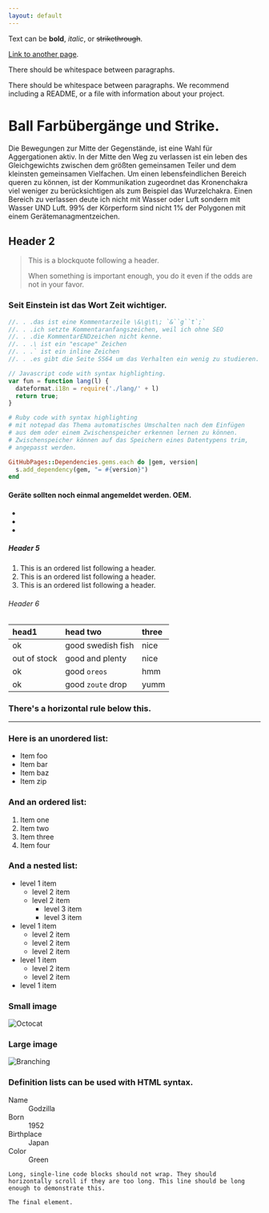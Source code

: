 ```yaml
---
layout: default
---
```


Text can be **bold**, _italic_, or ~~strikethrough~~.

[Link to another page](./another-page.html).

There should be whitespace between paragraphs.

There should be whitespace between paragraphs. We recommend including a README, or a file with information about your project.

# Ball Farbübergänge und Strike.

Die Bewegungen zur Mitte der Gegenstände,
ist eine Wahl für Aggergationen aktiv. In der Mitte den Weg zu verlassen ist ein leben
des Gleichgewichts zwischen dem größten gemeinsamen Teiler und dem kleinsten
gemeinsamen Vielfachen.
Um einen lebensfeindlichen Bereich queren zu können, ist der Kommunikation zugeordnet das Kronenchakra viel weniger zu berücksichtigen als zum Beispiel das Wurzelchakra.
Einen Bereich zu verlassen deute ich nicht mit Wasser oder Luft sondern mit Wasser UND Luft. 99% der Körperform sind nicht 1% der Polygonen mit einem Gerätemanagmentzeichen.

## Header 2

> This is a blockquote following a header.
> 
> When something is important enough, you do it even if the odds are not in your favor.

### Seit Einstein ist das Wort Zeit wichtiger.

```js
//. . .das ist eine Kommentarzeile \&\g\t\; `&``g``t`;`
//. . .ich setzte Kommentaranfangszeichen, weil ich ohne SEO
//. . .die KommentarENDzeichen nicht kenne.
//. . .\ ist ein "escape" Zeichen
//. . .` ist ein inline Zeichen
//. . .es gibt die Seite SS64 um das Verhalten ein wenig zu studieren.

// Javascript code with syntax highlighting.
var fun = function lang(l) {
  dateformat.i18n = require('./lang/' + l)
  return true;
}
```

```ruby
# Ruby code with syntax highlighting
# mit notepad das Thema automatisches Umschalten nach dem Einfügen
# aus dem oder einem Zwischenspeicher erkennen lernen zu können.
# Zwischenspeicher können auf das Speichern eines Datentypens trim,
# angepasst werden.

GitHubPages::Dependencies.gems.each do |gem, version|
  s.add_dependency(gem, "= #{version}")
end
```

#### Geräte sollten noch einmal angemeldet werden. OEM.

* <hauptschluessel wert="deinHauptschluessel" />
* <passwort wert="deinPasswort" />
* <credentials>

##### Header 5

1. This is an ordered list following a header.
2. This is an ordered list following a header.
3. This is an ordered list following a header.

###### Header 6

| head1        | head two          | three |
|:------------ |:----------------- |:----- |
| ok           | good swedish fish | nice  |
| out of stock | good and plenty   | nice  |
| ok           | good `oreos`      | hmm   |
| ok           | good `zoute` drop | yumm  |

### There's a horizontal rule below this.

* * *

### Here is an unordered list:

* Item foo
* Item bar
* Item baz
* Item zip

### And an ordered list:

1. Item one
2. Item two
3. Item three
4. Item four

### And a nested list:

- level 1 item
  - level 2 item
  - level 2 item
    - level 3 item
    - level 3 item
- level 1 item
  - level 2 item
  - level 2 item
  - level 2 item
- level 1 item
  - level 2 item
  - level 2 item
- level 1 item

### Small image

![Octocat](https://github.githubassets.com/images/icons/emoji/octocat.png)

### Large image

![Branching](https://guides.github.com/activities/hello-world/branching.png)

### Definition lists can be used with HTML syntax.

<dl>
<dt>Name</dt>
<dd>Godzilla</dd>
<dt>Born</dt>
<dd>1952</dd>
<dt>Birthplace</dt>
<dd>Japan</dd>
<dt>Color</dt>
<dd>Green</dd>
</dl>

```
Long, single-line code blocks should not wrap. They should horizontally scroll if they are too long. This line should be long enough to demonstrate this.
```

```
The final element.
```
